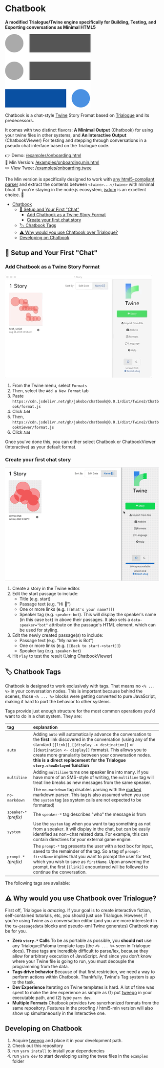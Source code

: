 # Chatbook

**A modified Trialogue/Twine engine specifically for Building, Testing, and Exporting conversations as Minimal HTML5**

![Chatbook logo](dist/Twine2/Chatbook/icon.svg)

Chatbook is a chat-style [Twine](http://twinery.org) Story Fromat based on [Trialogue](https://github.com/phivk/trialogue) and its predecessors.

It comes with two distinct flavors: **A Minimal Output** (Chatbook) for using your twine files in other systems, and **An Interactive Output** (ChatbookViewer) For testing and stepping through conversations in a pseudo chat interface based on the Trialogue code.

👉 Demo: [/examples/onboarding.html](http://htmlpreview.github.io/?https://github.com/jakobo/chatbook/blob/master/examples/onboarding.html) <br>
📂 Min Version: [/examples/onboarding.min.html](http://htmlpreview.github.io/?https://github.com/jakobo/chatbook/blob/master/examples/onboarding.min.html) <br>
✏️ View Twee: [/examples/onboarding.twee](/examples/onboarding.twee)

The Min version is specifically designed to work with [any html5-compliant parser](https://en.wikipedia.org/wiki/Comparison_of_HTML_parsers) and extract the contents between `<twine>...</twine>` with minimal bloat. If you're staying in the node.js ecosystem, [jsdom](https://www.npmjs.com/package/jsdom) is an excellent choice. 🎉

- [Chatbook](#chatbook)
  - [🚀 Setup and Your First "Chat"](#%f0%9f%9a%80-setup-and-your-first-%22chat%22)
    - [Add Chatbook as a Twine Story Format](#add-chatbook-as-a-twine-story-format)
    - [Create your first chat story](#create-your-first-chat-story)
  - [🏷 Chatbook Tags](#%f0%9f%8f%b7-chatbook-tags)
  - [⚠️ Why would you use Chatbook over Trialogue?](#%e2%9a%a0%ef%b8%8f-why-would-you-use-chatbook-over-trialogue)
  - [Developing on Chatbook](#developing-on-chatbook)

## 🚀 Setup and Your First "Chat"

### Add Chatbook as a Twine Story Format

![add](/docs/add-format.gif)

1. From the Twine menu, select `Formats`
2. Then, select the `Add a New Format` tab
3. Paste `https://cdn.jsdelivr.net/gh/jakobo/chatbook@0.0.1/dist/Twine2/Chatbook/format.js`
4. Click `Add`
5. Then, `https://cdn.jsdelivr.net/gh/jakobo/chatbook@0.0.1/dist/Twine2/ChatbookViewer/format.js`
6. Click `Add`

Once you've done this, you can either select Chatbook or ChatbookViewer (Interactive) as your default format.

### Create your first chat story

![create a chat](/docs/trialogue-create.gif)

1. Create a story in the Twine editor.
2. Edit the start passage to include:
   - Title (e.g. start)
   - Passage text (e.g. "Hi 👋")
   - One or more links (e.g. `[[What's your name?]]`)
   - Speaker tag (e.g. `speaker-bot`). This will display the speaker's name (in this case `bot`) in above their passages. It also sets a `data-speaker="bot"` attribute on the passage's HTML element, which can be used for styling.
3. Edit the newly created passage(s) to include:
   - Passage text (e.g. "My name is Bot")
   - One or more links (e.g. `[[Back to start->start]]`)
   - Speaker tag (e.g. `speaker-bot`)
4. Hit `Play` to test the result (Using ChatbookViewer)

## 🏷 Chatbook Tags

Chatbook is designed to work exclusively with tags. That means no `<% ... %>` in your conversation nodes. This is important because behind the scenes, those `<% ... %>` blocks were getting converted to pure JavaScript, making it hard to port the behavior to other systems.

Tags provide just enough structure for the most common operations you'd want to do in a chat system. They are:

| tag                    | explanation                                                                                                                                                                                                                                                                                                                                                                              |
| :--------------------- | :--------------------------------------------------------------------------------------------------------------------------------------------------------------------------------------------------------------------------------------------------------------------------------------------------------------------------------------------------------------------------------------- |
| `auto`                 | Adding `auto` will automatically advance the conversation to the **first** link discovered in the conversation (using any of the standard `[[link]]`, `[[display -> destination]]` or `[[destination <- display]]` formats). This allows you to create more granularity between your conversation nodes. **this is a direct replacement for the Trialogue `story.showDelayed` function** |
| `multiline`            | Adding `multiline` turns one speaker line into many. If you have more of an SMS-style of writing, the `multiline` tag will treat line breaks as new messages from the same speaker.                                                                                                                                                                                                      |
| `no-markdown`          | The `no-markdown` tag disables parsing with the [marked](https://github.com/chjj/marked/) markdown parser. This tag is also assumed when you use the `system` tag (as system calls are not expected to be formatted)                                                                                                                                                                     |
| `speaker-*` _(prefix)_ | The `speaker-*` tag describes "who" the message is from                                                                                                                                                                                                                                                                                                                                  |
| `system`               | Use the `system` tag when you want to tag something as not from a speaker. It will display in the chat, but can be easily identified as non-chat related data. For example, this can contain directives for your external game engine.                                                                                                                                                   |
| `prompt-*` _(prefix)_  | The `prompt-*` tag presents the user with a text box for input, saved to the remainder of the tag. So a tag of `prompt-firstName` implies that you want to prompt the user for text, which you wish to save as `firstName`. Upon answering the prompt, the first `[[link]]` encountered will be followed to continue the conversation.                                                   |

The following tags are available:

## ⚠️ Why would you use Chatbook over Trialogue?

First off, Trialogue is _amazing_. If your goal is to create interactive fiction, self-contained tutorials, etc, you should just use Trialogue. However, if you're using Twine as a conversation editor (and you are more interested in the `tw-passagedata` blocks and pseudo-xml Twine generates) Chatbook may be for you.

- **Zero `story.*` Calls** To be as portable as possible, you **should not** use any Trialogue/Paloma template tags (the `<% ... %>` seen in Trialogue docs). These tags are incredibly difficult to parse/lex, because they allow for arbitrary execution of JavaScript. And since you don't know where your Twine file is going to run, you must decouple the programming from the data.
- **Tags drive behavior** Because of that first restriction, we need a way to perform actions within Chatbook. Thankfully, Twine's Tag system is up to the task.
- **Dev Experience** Iterating on Twine templates is hard. A lot of time was spent to make the dev experience as simple as (1) put [tweego](https://www.motoslave.net/tweego/) in your executable path, and (2) type `yarn dev`.
- **Multiple Formats** Chatbook provides two syncrhonized formats from the same repository. Features in the proofing / html5-min version will also show up simultaneously in the Interactive one.

## Developing on Chatbook

1. Acquire [tweego](https://www.motoslave.net/tweego/) and place it in your development path.
2. Check out this repository
3. run `yarn install` to install your dependencies
4. run `yarn dev` to start developing using the twee files in the `examples` folder
